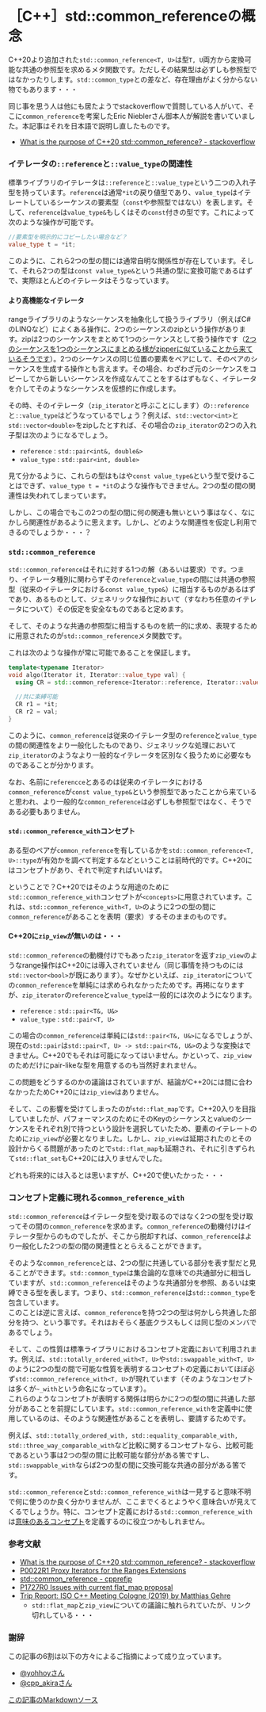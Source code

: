 # ［C++］std::common_referenceの概念

C++20より追加された`std::common_reference<T, U>`は型`T, U`両方から変換可能な共通の参照型を求めるメタ関数です。ただしその結果型は必ずしも参照型ではなかったりします。`std::common_type`との差など、存在理由がよく分からない物でもあります・・・

同じ事を思う人は他にも居たようでstackoverflowで質問している人がいて、そこに`common_reference`を考案したEric Nieblerさん御本人が解説を書いていました。本記事はそれを日本語で説明し直したものです。

- [What is the purpose of C++20 std::common_reference? - stackoverflow](https://stackoverflow.com/questions/59011331/what-is-the-purpose-of-c20-stdcommon-reference)

### イテレータの`::reference`と`::value_type`の関連性

標準ライブラリのイテレータは`::reference`と`::value_type`という二つの入れ子型を持っています。`reference`は通常`*it`の戻り値型であり、`value_type`はイテレートしているシーケンスの要素型（`const`や参照型ではない）を表します。そして、`reference`は`value_type&`もしくはその`const`付きの型です。これによって次のような操作が可能です。

```cpp
//要素型を明示的にコピーしたい場合など？
value_type t = *it;
```

このように、これら2つの型の間には通常自明な関係性が存在しています。そして、それら2つの型は`const value_type&`という共通の型に変換可能であるはずで、実際ほとんどのイテレータはそうなっています。

#### より高機能なイテレータ

rangeライブラリのようなシーケンスを抽象化して扱うライブラリ（例えばC#のLINQなど）によくある操作に、2つのシーケンスのzipという操作があります。zipは2つのシーケンスをまとめて1つのシーケンスとして扱う操作です（[2つのシーケンスを1つのシーケンスにまとめる様がzipperに似ていることから来ているそうです](https://twitter.com/yohhoy/status/1237378765207916544)）。2つのシーケンスの同じ位置の要素をペアにして、そのペアのシーケンスを生成する操作とも言えます。その場合、わざわざ元のシーケンスをコピーしてから新しいシーケンスを作成なんてことをするはずもなく、イテレータを介してそのようなシーケンスを仮想的に作成します。

その時、そのイテレータ（`zip_iterator`と呼ぶことにします）の`::reference`と`::value_type`はどうなっているでしょう？例えば、`std::vector<int>`と`std::vector<double>`をzipしたとすれば、その場合の`zip_iterator`の2つの入れ子型は次のようになるでしょう。

- `reference`  : `std::pair<int&, double&>`
- `value_type` : `std::pair<int, double>`

見て分かるように、これらの型はもはや`const value_type&`という型で受けることはできず、`value_type t = *it`のような操作もできません。2つの型の間の関連性は失われてしまっています。

しかし、この場合でもこの2つの型の間に何の関連も無いという事はなく、なにかしら関連性があるように思えます。しかし、どのような関連性を仮定し利用できるのでしょうか・・・？

### `std::common_reference`

`std::common_reference`はそれに対する1つの解（あるいは要求）です。つまり、イテレータ種別に関わらずその`reference`と`value_type`の間には共通の参照型（従来のイテレータにおける`const value_type&`）に相当するものがあるはずであり、あるものとして、ジェネリックな操作において（すなわち任意のイテレータについて）その仮定を安全なものであると定めます。

そして、そのような共通の参照型に相当するものを統一的に求め、表現するために用意されたのが`std::common_reference`メタ関数です。

これは次のような操作が常に可能であることを保証します。

```cpp
template<typename Iterator>
void algo(Iterator it, Iterator::value_type val) {
  using CR = std::common_reference<Iterator::reference, Iterator::value_type>::type;

  //共に束縛可能
  CR r1 = *it;
  CR r2 = val;
}
```

このように、`common_reference`は従来のイテレータ型の`reference`と`value_type`の間の関連性をより一般化したものであり、ジェネリックな処理において`zip_iterator`のようなより一般的なイテレータを区別なく扱うために必要なものであることが分かります。

なお、名前に`referencce`とあるのは従来のイテレータにおける`common_reference`が`const value_type&`という参照型であったことから来ていると思われ、より一般的な`common_reference`は必ずしも参照型ではなく、そうである必要もありません。

#### `std::common_reference_with`コンセプト

ある型のペアが`common_reference`を有しているかを`std::common_reference<T, U>::type`が有効かを調べて判定するなどということは前時代的です。C++20にはコンセプトがあり、それで判定すればいいはず。

ということで？C++20ではそのような用途のために`std::common_reference_with`コンセプトが`<concepts>`に用意されています。これは、`std::common_reference_with<T, U>`のように2つの型の間に`common_reference`があることを表明（要求）するそのままのものです。

#### C++20に`zip_view`が無いのは・・・

`std::common_reference`の動機付けでもあった`zip_iterator`を返す`zip_view`のようなrange操作はC++20には導入されていません（同じ事情を持つものには`std::vector<bool>`が既にあります）。なぜかといえば、`zip_iterator`についての`common_reference`を単純には求められなかったためです。再掲になりますが、`zip_iterator`の`reference`と`value_type`は一般的には次のようになります。

- `reference`  : `std::pair<T&, U&>`
- `value_type` : `std::pair<T, U>`

この場合の`common_reference`は単純には`std::pair<T&, U&>`になるでしょうが、現在の`std::pair`は`std::pair<T, U> -> std::pair<T&, U&>`のような変換はできません。C++20でもそれは可能になってはいません。かといって、`zip_view`のためだけにpair-likeな型を用意するのも当然好まれません。

この問題をどうするのかの議論はされていますが、結論がC++20には間に合わなかったためC++20には`zip_view`はありません。

そして、この影響を受けてしまったのが`std::flat_map`です。C++20入りを目指していましたが、パフォーマンスのためにそのKeyのシーケンスとvalueのシーケンスをそれぞれ別で持つという設計を選択していたため、要素のイテレートのために`zip_view`が必要となりました。しかし、`zip_view`は延期されたのとその設計からくる問題があったのとで`std::flat_map`も延期され、それに引きずられて`std::flat_set`もC++20には入りませんでした。

どれも将来的には入るとは思いますが、C++20で使いたかった・・・

### コンセプト定義に現れる`common_reference_with`

`std::common_reference`はイテレータ型を受け取るのではなく2つの型を受け取ってその間の`common_reference`を求めます。`common_reference`の動機付けはイテレータ型からのものでしたが、そこから脱却すれば、`common_reference`はより一般化した2つの型の間の関連性ととらえることができます。

そのような`common_reference`とは、2つの型に共通している部分を表す型だと見ることができます。`std::common_type`は集合論的な意味での共通部分に相当していますが、`std::common_reference`はそのような共通部分を参照、あるいは束縛できる型を表します。つまり、`std::common_reference`は`std::common_type`を包含しています。  
このことは逆に言えば、`common_reference`を持つ2つの型は何かしら共通した部分を持つ、という事です。それはおそらく基底クラスもしくは同じ型のメンバであるでしょう。

そして、この性質は標準ライブラリにおけるコンセプト定義において利用されます。例えば、`std::totally_ordered_with<T, U>`や`std::swappable_with<T, U>`のように2つの型の間で可能な性質を表明するコンセプトの定義においてほぼ必ず`std::common_reference_with<T, U>`が現れています（そのようなコンセプトは多くが`~_with`という命名になっています）。  
これらのようなコンセプトが表明する関係は明らかに2つの型の間に共通した部分があることを前提にしています。`std::common_reference_with`を定義中に使用しているのは、そのような関連性があることを表明し、要請するためです。

例えば、`std::totally_ordered_with, std::equality_comparable_with, std::three_way_comparable_with`など比較に関するコンセプトなら、比較可能であるという事は2つの型の間に比較可能な部分がある筈ですし、`std::swappable_with`ならば2つの型の間に交換可能な共通の部分がある筈です。

`std::common_reference`と`std::common_reference_with`は一見すると意味不明で何に使うのか良く分かりませんが、ここまでくるとようやく意味合いが見えてくるでしょうか。特に、コンセプト定義における`std::common_reference_with`は[意味のあるコンセプト](https://isocpp.github.io/CppCoreGuidelines/CppCoreGuidelines#t20-avoid-concepts-without-meaningful-semantics)を定義するのに役立つかもしれません。

### 参考文献

- [What is the purpose of C++20 std::common_reference? - stackoverflow](https://stackoverflow.com/questions/59011331/what-is-the-purpose-of-c20-stdcommon-reference)
- [P0022R1 Proxy Iterators for the Ranges Extensions](http://www.open-std.org/jtc1/sc22/wg21/docs/papers/2015/p0022r1.html)
- [std::common_reference - cpprefjp](https://cpprefjp.github.io/reference/type_traits/common_reference.html)
- [P1727R0 Issues with current flat_map proposal](http://www.open-std.org/jtc1/sc22/wg21/docs/papers/2019/p1727r0.pdf)
- [Trip Report: ISO C++ Meeting Cologne (2019) by Matthias Gehre](https://www.silexica.com/news/iso_cpp_meeting_2019/)
    - `std::flat_map`と`zip_view`についての議論に触れられていたが、リンク切れしている・・・

### 謝辞

この記事の6割は以下の方々によるご指摘によって成り立っています。

- [@yohhoyさん](https://twitter.com/yohhoy/status/1237378765207916544)
- [@cpp_akiraさん](https://twitter.com/cpp_akira/status/1237382086954123265)

[この記事のMarkdownソース](https://github.com/onihusube/blog/blob/master/2020/20200224_common_reference.md)